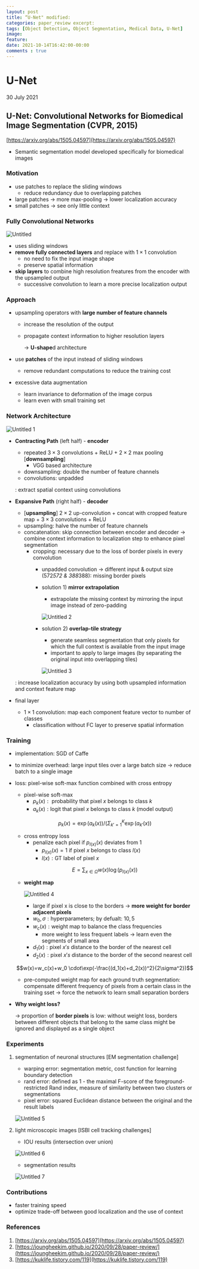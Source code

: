 ```yaml
---
layout: post
title: “U-Net" modified:
categories: paper_review excerpt:
tags: [Object Detection, Object Segmentation, Medical Data, U-Net] 
image:
feature:
date: 2021-10-14T16:42:00-00:00 
comments : true
---
```



# U-Net

30 July 2021

## U-Net: Convolutional Networks for Biomedical Image Segmentation (CVPR, 2015)

[https://arxiv.org/abs/1505.04597](https://arxiv.org/abs/1505.04597)

- Semantic segmentation model developed specifically for biomedical images

### Motivation

- use patches to replace the sliding windows
    - reduce redundancy due to overlapping patches
- large patches → more max-pooling → lower localization accuracy
- small patches → see only little context

### Fully Convolutional Networks

![Untitled](https://user-images.githubusercontent.com/46922219/137266160-d676f455-6f06-4815-9d9d-26d7ea259427.png)

- uses sliding windows
- **remove fully connected layers** and replace with $1\times1$ convolution
    - no need to fix the input image shape
    - preserve spatial information
- **skip layers** to combine high resolution freatures from the encoder with the upsampled output
    - successive convolution to learn a more precise localization output

### Approach

- upsampling operators with **large number of feature channels**
    - increase the resolution of the output
    - propagate context information to higher resolution layers
    
      → **U-shape**d architecture
    
- use **patches** of the input instead of sliding windows
    - remove redundant computations to reduce the training cost
- excessive data augmentation
    - learn invariance to deformation of the image corpus
    - learn even with small training set

### Network Architecture

![Untitled 1](https://user-images.githubusercontent.com/46922219/137266130-2efb051f-7ac4-4e34-a962-d0c9dd39b5c2.png)

- **Contracting Path** (left half) - **encoder**
    - repeated $3\times3$ convolutions + ReLU + $2\times2$ max pooling [**downsampling**]
        - VGG based architecture
    - downsampling: double the number of feature channels
    - convolutions: unpadded
    
    : extract spatial context using convolutions
    
- **Expansive Path** (right half) - **decoder**
    - [**upsampling**] $2\times2$ up-convolution + concat with cropped feature map + $3\times3$ convolutions + ReLU
    - upsampling: halve the number of feature channels
    - concatenation: skip connection between encoder and decoder → combine context information to localization step to enhance pixel segmentation
        - cropping: necessary due to the loss of border pixels in every convolution
            - unpadded convolution → different input & output size (572*572 & 388*388): missing border pixels
            - solution 1) **mirror extrapolation**
                - extrapolate the missing context by mirroring the input image instead of zero-padding
                
                ![Untitled 2](https://user-images.githubusercontent.com/46922219/137266135-e6195542-7c74-4c3c-bd05-24f1da4bf04d.png)
                
            - solution 2) **overlap-tile strategy**
                - generate seamless segmentation that only pixels for which the full context is available from the input image
                - important to apply to large images (by separating the original input into overlapping tiles)
                
                ![Untitled 3](https://user-images.githubusercontent.com/46922219/137266138-3a65621d-86ee-459c-a4de-ed7210994ee7.png)
                
    
    : increase localization accuracy by using both upsampled information and context feature map
    
- final layer
    - $1\times1$ convolution: map each component feature vector to number of classes
        - classification without FC layer to preserve spatial information
    

### Training

- implementation: SGD of Caffe
- to minimize overhead: large input tiles over a large batch size → reduce batch to a single image
- loss: pixel-wise soft-max function combined with cross entropy
    - pixel-wise soft-max
        - $p_k(x):\text{ probability that pixel }x \text{ belongs to class }k$
        - $a_k(x): \text{logit that pixel }x \text{ belongs to class }k$ (model output)
    
    $$p_k(x)=\exp(a_k(x))/(\Sigma_{k'=1}^K\exp(a_{k'}(x))$$
    
    - cross entropy loss
        - penalize each pixel if $p_{l(x)}(x)$  deviates from 1
            - $p_{l(x)}(x) =1 \text{ if pixel }x \text{ belongs to class }l(x)$
            - $l(x): \text{GT label of pixel }x$
    
    $$E=\sum_{x\in\Omega}w(x)\log(p_{l(x)}(x))$$
    
    - **weight map**
        
        ![Untitled 4](https://user-images.githubusercontent.com/46922219/137266143-2f8137c7-85c1-4860-aa93-f902ee32d9ea.png)
        
        - large if pixel x is close to the borders → **more weight for border adjacent pixels**
        - $w_0, \sigma: \text{hyperparameters; by defualt: } 10, 5$
        - $w_c(x): \text{weight map to balance the class frequencies}$
            - more weight to less frequent labels → learn even the segments of small area
        - $d_1(x): \text{pixel }x's \text{ distance to the border of the nearest cell}$
        - $d_2(x): \text{pixel }x's \text{ distance to the border of the second nearest cell}$
    
    $$w(x)=w_c(x)+w_0 \cdot\exp(-\frac{(d_1(x)+d_2(x))^2}{2\sigma^2})$$
    
    - pre-computed weight map for each ground truth segmentation: compensate different frequency of pixels from a certain class in the training sset → force the network to learn small separation borders
- **Why weight loss?**
    
    → proportion of **border pixels** is low: without weight loss, borders between different objects that belong to the same class might be ignored and displayed as a single object
    

### Experiments

1. segmentation of neuronal structures [EM segmentation challenge]
    - warping error: segmentation metric, cost function for learning boundary detection
    - rand error: defined as 1 - the maximal F-score of the foreground-restricted Rand index, measure of similarity between two clusters or segmentations
    - pixel error: squared Euclidean distance between the original and the result labels
    
    ![Untitled 5](https://user-images.githubusercontent.com/46922219/137266147-8b6f4e9c-eb24-4187-93a5-34c00e74c7da.png)
    
2. light microscopic images [ISBI cell tracking challenges]
    - IOU results (intersection over union)
    
    ![Untitled 6](https://user-images.githubusercontent.com/46922219/137266149-1e8c3c10-2dd7-4305-8050-65593b47e47c.png)
    
    - segmentation results
    
    ![Untitled 7](https://user-images.githubusercontent.com/46922219/137266152-24b53e89-8606-480b-b482-003c77536915.png)
    

### Contributions

- faster training speed
- optimize trade-off between good localization and the use of context

### References

1.  [https://arxiv.org/abs/1505.04597](https://arxiv.org/abs/1505.04597)
2. [https://joungheekim.github.io/2020/09/28/paper-review/](https://joungheekim.github.io/2020/09/28/paper-review/)
3. [https://kuklife.tistory.com/119](https://kuklife.tistory.com/119)
